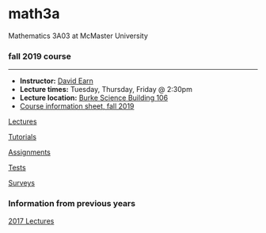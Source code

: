 # math3a
Mathematics 3A03 at McMaster University

### fall 2019 course

----

- **Instructor:** [David Earn](http://davidearn.mcmaster.ca)
- **Lecture times:** Tuesday, Thursday, Friday @ 2:30pm
- **Lecture location:** [Burke Science Building 106](https://library.mcmaster.ca/cct/class-dir/bsb-106)
- [Course information sheet, fall 2019](handouts/3ainfo_2019f.pdf)

[Lectures](lectures/LectureSchedule.md)

[Tutorials](tutorials/tutorials.md)

[Assignments](assignments/assignments.md)

[Tests](tests/tests.md)

[Surveys](surveys.md)

### Information from previous years

[2017 Lectures](lectures/2017/LectureSchedule2017.md)

